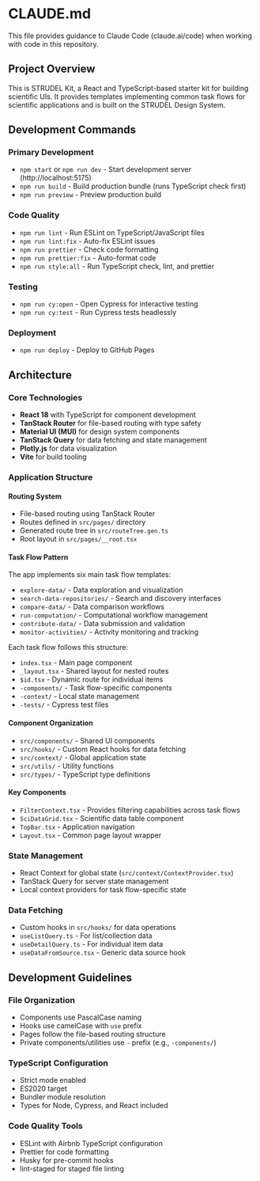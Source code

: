 # CLAUDE.md

This file provides guidance to Claude Code (claude.ai/code) when working with code in this repository.

## Project Overview

This is STRUDEL Kit, a React and TypeScript-based starter kit for building scientific UIs. It provides templates implementing common task flows for scientific applications and is built on the STRUDEL Design System.

## Development Commands

### Primary Development
- `npm start` or `npm run dev` - Start development server (http://localhost:5175)
- `npm run build` - Build production bundle (runs TypeScript check first)
- `npm run preview` - Preview production build

### Code Quality
- `npm run lint` - Run ESLint on TypeScript/JavaScript files
- `npm run lint:fix` - Auto-fix ESLint issues
- `npm run prettier` - Check code formatting
- `npm run prettier:fix` - Auto-format code
- `npm run style:all` - Run TypeScript check, lint, and prettier

### Testing
- `npm run cy:open` - Open Cypress for interactive testing
- `npm run cy:test` - Run Cypress tests headlessly

### Deployment
- `npm run deploy` - Deploy to GitHub Pages

## Architecture

### Core Technologies
- **React 18** with TypeScript for component development
- **TanStack Router** for file-based routing with type safety
- **Material UI (MUI)** for design system components
- **TanStack Query** for data fetching and state management
- **Plotly.js** for data visualization
- **Vite** for build tooling

### Application Structure

#### Routing System
- File-based routing using TanStack Router
- Routes defined in `src/pages/` directory
- Generated route tree in `src/routeTree.gen.ts`
- Root layout in `src/pages/__root.tsx`

#### Task Flow Pattern
The app implements six main task flow templates:
- `explore-data/` - Data exploration and visualization
- `search-data-repositories/` - Search and discovery interfaces
- `compare-data/` - Data comparison workflows
- `run-computation/` - Computational workflow management
- `contribute-data/` - Data submission and validation
- `monitor-activities/` - Activity monitoring and tracking

Each task flow follows this structure:
- `index.tsx` - Main page component
- `_layout.tsx` - Shared layout for nested routes
- `$id.tsx` - Dynamic route for individual items
- `-components/` - Task flow-specific components
- `-context/` - Local state management
- `-tests/` - Cypress test files

#### Component Organization
- `src/components/` - Shared UI components
- `src/hooks/` - Custom React hooks for data fetching
- `src/context/` - Global application state
- `src/utils/` - Utility functions
- `src/types/` - TypeScript type definitions

#### Key Components
- `FilterContext.tsx` - Provides filtering capabilities across task flows
- `SciDataGrid.tsx` - Scientific data table component
- `TopBar.tsx` - Application navigation
- `Layout.tsx` - Common page layout wrapper

### State Management
- React Context for global state (`src/context/ContextProvider.tsx`)
- TanStack Query for server state management
- Local context providers for task flow-specific state

### Data Fetching
- Custom hooks in `src/hooks/` for data operations
- `useListQuery.ts` - For list/collection data
- `useDetailQuery.ts` - For individual item data
- `useDataFromSource.tsx` - Generic data source hook

## Development Guidelines

### File Organization
- Components use PascalCase naming
- Hooks use camelCase with `use` prefix
- Pages follow the file-based routing structure
- Private components/utilities use `-` prefix (e.g., `-components/`)

### TypeScript Configuration
- Strict mode enabled
- ES2020 target
- Bundler module resolution
- Types for Node, Cypress, and React included

### Code Quality Tools
- ESLint with Airbnb TypeScript configuration
- Prettier for code formatting
- Husky for pre-commit hooks
- lint-staged for staged file linting